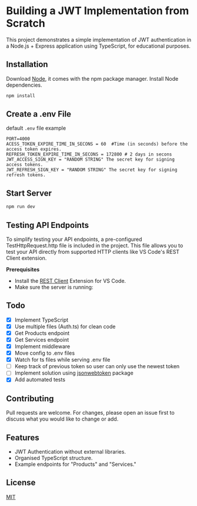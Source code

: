 # Building a JWT Implementation from Scratch

This project demonstrates a simple implementation of JWT authentication in a Node.js + Express application using TypeScript, for educational purposes.

## Installation

Download [Node](https://nodejs.org/en), it comes with the npm package manager. Install Node dependencies.

```bash
npm install
```
## Create a .env File
default `.env` file example
```
PORT=4000
ACESS_TOKEN_EXPIRE_TIME_IN_SECONS = 60  #Time (in seconds) before the access token expires.
REFRESH_TOKEN_EXPIRE_TIME_IN_SECONS = 172800 # 2 days in secons
JWT_ACCESS_SIGN_KEY = "RANDOM STRING" The secret key for signing access tokens.
JWT_REFRESH_SIGN_KEY = "RANDOM STRING" The secret key for signing refresh tokens.

```
## Start Server
```bash
npm run dev
```

## Testing API Endpoints
To simplify testing your API endpoints, a pre-configured TestHttpRequest.http file is included in the project. This file allows you to test your API directly from supported HTTP clients like VS Code's REST Client extension.

**Prerequisites**  
- Install the [REST Client](https://marketplace.visualstudio.com/items?itemName=humao.rest-client) Extension for VS Code.  
- Make sure the server is running:


## Todo
- [x] Implement TypeScript
- [x] Use multiple files (Auth.ts) for clean code
- [x] Get Products endpoint
- [x] Get Services endpoint
- [x] Implement middleware
- [x] Move config to .env files
- [x] Watch for ts files while serving .env file
- [ ] Keep track of previous token so user can only use the newest token
- [ ] Implement solution using [jsonwebtoken](https://www.npmjs.com/package/jsonwebtoken) package
- [x] Add automated tests

## Contributing

Pull requests are welcome. For changes, please open an issue first
to discuss what you would like to change or add.

## Features
- JWT Authentication without external libraries.
- Organised TypeScript structure.
- Example endpoints for "Products" and "Services."
## License

[MIT](https://choosealicense.com/licenses/mit/)